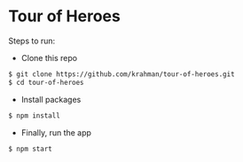 # Tour of Heroes

Steps to run:

* Clone this repo
```bash
$ git clone https://github.com/krahman/tour-of-heroes.git
$ cd tour-of-heroes
```

* Install packages
```bash
$ npm install
```

* Finally, run the app
```bash
$ npm start
```


